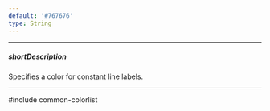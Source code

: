 ```yaml
---
default: '#767676'
type: String
---
```

---
##### shortDescription
Specifies a color for constant line labels.

---
#include common-colorlist